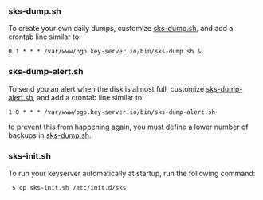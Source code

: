 ### sks-dump.sh
To create your own daily dumps, customize [sks-dump.sh](sks-dump.sh), and add a crontab line similar to:
```crontab
0 1 * * * /var/www/pgp.key-server.io/bin/sks-dump.sh &
```
### sks-dump-alert.sh
To send you an alert when the disk is almost full, customize [sks-dump-alert.sh](sks-dump-alert.sh), and add a crontab line similar to:
```crontab
1 0 * * * /var/www/pgp.key-server.io/bin/sks-dump-alert.sh
```
to prevent this from happening again, you must define a lower number of backups in [sks-dump.sh](sks-dump.sh).
### sks-init.sh
To run your keyserver automatically at startup, run the following command:
```bash
 $ cp sks-init.sh /etc/init.d/sks
```
